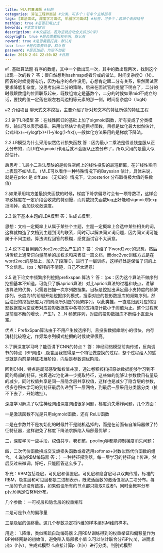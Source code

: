 ```yaml
---
title: 别人的算法题 #标题
categories: 算法工程师面试 #分类，可多个；若单个去掉括号
tags: [算法面试, 深度学习面试, 机器学习面试] #标签，可多个；若单个去掉括号
mathjax: true #是否引用公式
kewords: #本文关键词
description: #本文描述，若为空就自动全文前150字)
copyright: true #是否需要版权申明，默认有
reward: true #是否需要打赏，默认有
toc: true #是否需要目录，默认有
password: #是否加密，为空不加密
date: 2018-2-04 22:50:02 #日期
---
```



#1. 基础算法题
有序的数组，其中一个数出现一次，其中的数出现两次，找到这个出现一次的数？
答：很自然想到hashmap或者异或的做法，时间复杂度O（N）。回答的时候觉得有坑，因为有序的条件没用，心想肯定跟二分有关系，果然面试官要求降低复杂度。没思考出来二分的策略，后来在面试官的提醒下明白了，二分的时候跟数组的位置联系起来，既数组肯定是基数个，二分的时候如果mid不成立的话，要找的值一定落在跟左右两边相等元素的那一侧，时间复杂度O（logN）

#2.介绍项目
聊天式文本挖掘，主要介绍了针对短文本的特征所做的特征工程

2.1.讲下LR模型
答：在线性回归的基础上加了sigmoid函数，所有变成了分类模型，输出可以表示概率。采用似然估计构造目标函数，目标是优化最大似然估计，公式H(x)=-(ylogf(x)+(1-y)log(1-f(x)),一般优化方法采用的是梯度下降法。

2.2.LR模型为什么采用似然估计损失函数
答：因为最小二乘法是假设残差服从正太分布的，而LR在sigmoid 作用后就不会服从正态分布了，所以采用的是最大似然估计。

后思考：1.最小二乘法反映的是线性空间上的线性投影的最短距离，在非线性空间上表现不如MLE。（MLE可以看作一种特殊情况下的Bayesian 估计，具体来说，就是在prior 是 diffuse （无知的）情况下，让posterior 分布取得极大值的系数值）

2.如果采用均方差最损失函数的时候，梯度下降求偏导时会有一项导数项，这样会导致梯度在一定阶段会收敛的特别慢，而对数损失函数log正好能和sigmoid的exp抵消掉，会加快收敛速度。

2.3.说下基本主题的LDA模型
答：生成式模型，

思想：文档一定概率上从属于某些个主题，主题一定概率上会选中某些相关的词，这样就构造了文档到主题到词的联系，同时可以解决同义词问题，因为同义词可能属于不同主题。算法流程回答的模糊，感觉面试官不太满意。

2.4.说下项目用到的doc2vec怎么产生的？
答：介绍了下word2vec的思想，然后讲传统上通常词向量简单的加权求和来表征一篇文档，而doc2vec训练方式是在word2vec的基础上，加入了段落ID，进行了一层训练，这样好处是保留了词的上下文信息。（ps：解释的不清楚，自己不太满意） 

2.5.说下论文中频繁序列挖掘prefixspan 算法？
答：（ps：因为这个算法不做序列挖掘基本不知道，可能只了解apriori算法）对比apriori算法的过程和缺点，讲解该算法的优势，只需要扫描一次序列数据集，目标是挖掘出满足最小支持度的频繁序列，长度为1的前缀开始挖掘序列模式，搜索对应的投影数据库的频繁序列，然后递归的挖掘长度为2的前缀所对应的频繁序列。以此类推，一直递归到对应的投影数据库为空或者对应投影数据库中各项的支持度计数小于阈值为止。整个过程就是前缀不断的增长，产生1，2...N 频繁序列，对应的投影数据库不断缩小直至为空。

优点：PrefixSpan算法由于不用产生候选序列，且投影数据库缩小的很快，内存消耗比较稳定，作频繁序列模式挖掘的时候效果很高。


3.了解深度学习吗？能否讲下CNN的特点？
答：神经网络模型前向传递，反向调节的特点（BP网络）,隐含层我觉得是一个特征做变换的过程，整个过程给人的感觉就是向前是特征拓展阶段，向后是参数调优阶段。

回到CNN，特点是局部感受和权值共享，通过卷积核扫描原始数据能够学习到不同的局部的特征，接着通过池化进一步提取特征，这些做的能够让参数数目有量级的减少，同时权值共享是同一层隐含层共享权值，这样也是减少了隐含层的参数，很多卷积核学习的到特征最后传递到下一层网络，到最后一层采用分类器分类（扯不下去了，开始瞎扯）。

深度学习解决了以往神经网络深度网络很多问题，梯度消失爆炸问题，几个方面：

一是激活函数不光是只用sigmoid函数，还有 ReLU函数 

二是在参数并不是初始化的时候并不是随机选择的，而是在前面有自编码器做了特征特征器，这样避免了梯度下降法求解陷入局部最优解；

三，深度学习一些手段，权值共享，卷积核，pooling等都能抑制梯度消失问题；

四，二次代价函数换成交叉熵损失函数或者选用softmax+对数似然代价函数的组合。
4.说说RBM编码器
答：）一种特征探测器，每一层学习的特征向上传递，然后反过来微调。好吧，只能回答这么多了。

补充：RBM包括隐层，可见层和偏置层。可见层和隐含层可以双向传播。标准的RBM，隐含层和可见层都是二进制表示，既激活函数的激活值服从二项分布。每一层的节点没有链接，如果假设所有的节点都只能取0或者1，同时全概率分布p(v,h)满足伯努利分布。

几个参数：
一可视层和隐含层的权重矩阵

二是可是节点的偏移量

三是隐层的偏移量。这几个参数决定将N维的样本编码M维的样本。

用途：
1.降维，类似稀疏自动编码器
2.用RBM训练得到的权重举证和偏移量作为BP神经网路的初始值，避免陷入局部极小值
3.可以估计联合分布P(v,h)，进而求出p（h|v）。生成式模型
4.直接计算p（h|v）进行分类。判别式模型



































